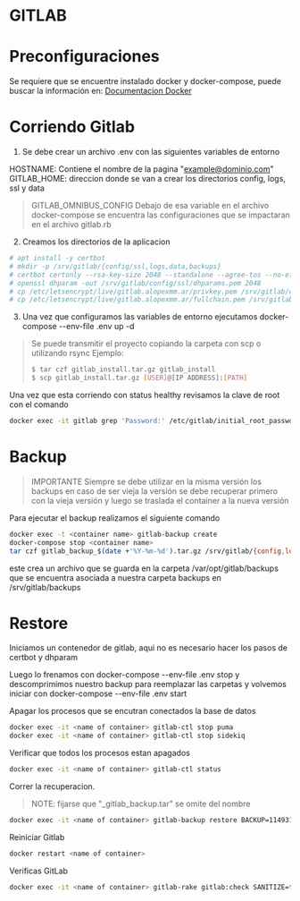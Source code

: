 # GITLAB 

# Preconfiguraciones

Se requiere que se encuentre instalado docker y docker-compose, puede buscar la información en:
[Documentacion Docker](https://docs.docker.com/engine/install/#server)

# Corriendo Gitlab

1. Se debe crear un archivo .env con las siguientes variables de entorno

HOSTNAME: Contiene el nombre de la pagina "example@dominio.com"
GITLAB_HOME: direccion donde se van a crear los directorios config, logs, ssl y data

> GITLAB_OMNIBUS_CONFIG
> Debajo de esa variable en el archivo docker-compose se encuentra las configuraciones que se impactaran en el archivo gitlab.rb

2. Creamos los directorios de la aplicacion

```bash
# apt install -y certbot
# mkdir -p /srv/gitlab/{config/ssl,logs,data,backups}
# certbot certonly --rsa-key-size 2048 --standalone --agree-tos --no-eff-email --email example@dominio.com -d gitlab.dominio.com
# openssl dhparam -out /srv/gitlab/config/ssl/dhparams.pem 2048
# cp /etc/letsencrypt/live/gitlab.alopexmm.ar/privkey.pem /srv/gitlab/config/ssl/
# cp /etc/letsencrypt/live/gitlab.alopexmm.ar/fullchain.pem /srv/gitlab/config/ssl/
```

3. Una vez que configuramos las variables de entorno ejecutamos docker-compose --env-file .env up -d

> Se puede transmitir el proyecto copiando la carpeta con scp o utilizando rsync
> Ejemplo:
> ``` bash
> $ tar czf gitlab_install.tar.gz gitlab_install
> $ scp gitlab_install.tar.gz [USER]@[IP ADDRESS]:[PATH]
> ```

Una vez que esta corriendo con status healthy revisamos la clave de root con el comando

```bash
docker exec -it gitlab grep 'Password:' /etc/gitlab/initial_root_password
```
# Backup

> IMPORTANTE
> Siempre se debe utilizar en la misma versión los backups en caso de ser vieja la versión
>  se debe recuperar primero con la vieja versión y luego se traslada el container a la nueva versión

Para ejecutar el backup realizamos el siguiente comando

```bash
docker exec -t <container name> gitlab-backup create
docker-compose stop <container name>
tar czf gitlab_backup_$(date +'%Y-%m-%d').tar.gz /srv/gitlab/{config,logs,data,backups}
```

este crea un archivo que se guarda en la carpeta /var/opt/gitlab/backups que se encuentra asociada a nuestra carpeta backups en /srv/gitlab/backups

# Restore

Iniciamos un contenedor de gitlab, aqui no es necesario hacer los pasos de certbot y dhparam

Luego lo frenamos con docker-compose --env-file .env stop y descomprimimos nuestro backup para reemplazar las carpetas y volvemos iniciar con 
docker-compose --env-file .env start

Apagar los procesos que se encutran conectados la base de datos

```bash
docker exec -it <name of container> gitlab-ctl stop puma
docker exec -it <name of container> gitlab-ctl stop sidekiq
```

Verificar que todos los procesos estan apagados

```bash
docker exec -it <name of container> gitlab-ctl status
```

Correr la recuperacion. 

> NOTE: fijarse que "_gitlab_backup.tar" se omite del nombre

```bash
docker exec -it <name of container> gitlab-backup restore BACKUP=11493107454_2018_04_25_10.6.4-ce
```

Reiniciar Gitlab

```bash
docker restart <name of container>
```

Verificas GitLab

```bash
docker exec -it <name of container> gitlab-rake gitlab:check SANITIZE=true
```
